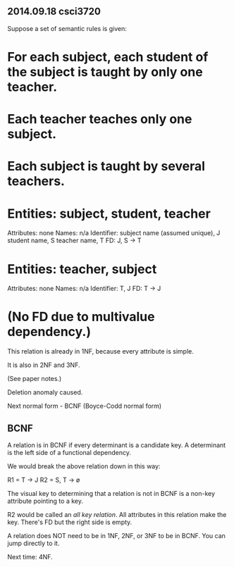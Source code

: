 2014.09.18
csci3720
---

Suppose a set of semantic rules is given: 
# For each subject, each student of the subject is taught by only one teacher. 
# Each teacher teaches only one subject. 
# Each subject is taught by several teachers. 


# Entities: subject, student, teacher
  Attributes: none
  Names: n/a
  Identifier: subject name (assumed unique), J
              student name, S
              teacher name, T
  FD: J, S → T

# Entities: teacher, subject
  Attributes: none
  Names: n/a
  Identifier: T, J
  FD: T → J

# (No FD due to multivalue dependency.)

This relation is already in 1NF, because every attribute is simple. 

It is also in 2NF and 3NF.

(See paper notes.)

Deletion anomaly caused. 

Next normal form - BCNF (Boyce-Codd normal form) 

BCNF
----

A relation is in BCNF if every determinant is a candidate key. A determinant 
is the left side of a functional dependency. 

We would break the above relation down in this way: 

R1 = T → J
R2 = S, T → ø

The visual key to determining that a relation is not in BCNF is a non-key 
attribute pointing to a key. 

R2 would be called an *all key relation*. All attributes in this relation 
make the key. There's FD but the right side is empty. 

A relation does NOT need to be in 1NF, 2NF, or 3NF to be in BCNF. You can jump 
directly to it. 

Next time: 4NF. 

